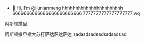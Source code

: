 - 👋 Hi, I’m @liunianmeng
hhhhhhhhhhhhhhhhhhhhhhh
6666666666666666666666666
7777777777777777777:wq

阿斯顿撒旦

阿斯顿撒旦撒大苏打萨达萨达萨达
sadasdsadsadsadsadsad
